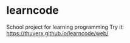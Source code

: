 # learncode

School project for learning programming
Try it:
https://thuverx.github.io/learncode/web/